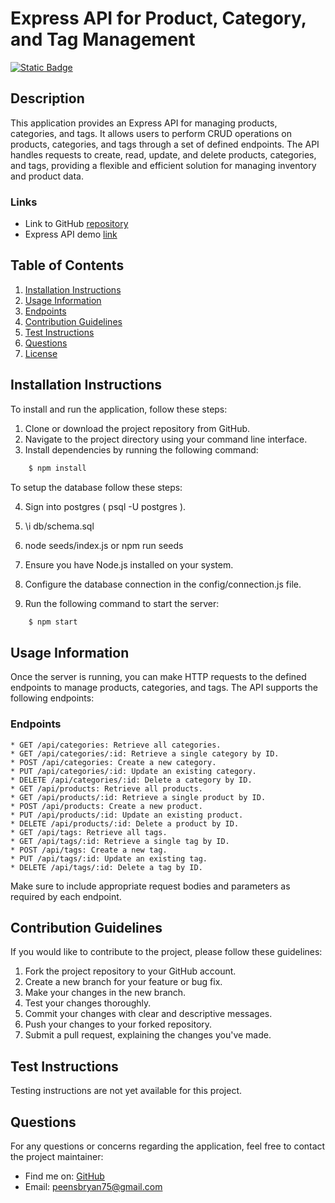 # Express API for Product, Category, and Tag Management

[![Static Badge](https://img.shields.io/badge/License-MIT-yellow)](https://opensource.org/license/mit)
  
## Description
This application provides an Express API for managing products, categories, and tags. It allows users to perform CRUD operations on products, categories, and tags through a set of defined endpoints. The API handles requests to create, read, update, and delete products, categories, and tags, providing a flexible and efficient solution for managing inventory and product data.

### Links
* Link to GitHub [repository](https://github.com/BryanPeens/e-commerce-back-end)
* Express API demo [link](https://app.screencastify.com/v3/watch/kgtuybqkbdXIO0m7gZAH)

## Table of Contents
1. [Installation Instructions](#installation-instructions)
2. [Usage Information](#usage-information)
3. [Endpoints](#endpoints)
4. [Contribution Guidelines](#contribution-guidelines)
5. [Test Instructions](#test-instructions)
6. [Questions](#questions)
7. [License](#license)
  
## Installation Instructions

To install and run the application, follow these steps:

1. Clone or download the project repository from GitHub.
2. Navigate to the project directory using your command line interface.
3. Install dependencies by running the following command:

```bash
    $ npm install
```
To setup the database follow these steps: 

4. Sign into postgres ( psql -U postgres ).
5. \i db/schema.sql
6. node seeds/index.js or npm run seeds

7. Ensure you have Node.js installed on your system.
8. Configure the database connection in the config/connection.js file.
9. Run the following command to start the server:

```bash
    $ npm start
```
## Usage Information
Once the server is running, you can make HTTP requests to the defined endpoints to manage products, categories, and tags. The API supports the following endpoints:

### Endpoints
    * GET /api/categories: Retrieve all categories.
    * GET /api/categories/:id: Retrieve a single category by ID.
    * POST /api/categories: Create a new category.
    * PUT /api/categories/:id: Update an existing category.
    * DELETE /api/categories/:id: Delete a category by ID.
    * GET /api/products: Retrieve all products.
    * GET /api/products/:id: Retrieve a single product by ID.
    * POST /api/products: Create a new product.
    * PUT /api/products/:id: Update an existing product.
    * DELETE /api/products/:id: Delete a product by ID.
    * GET /api/tags: Retrieve all tags.
    * GET /api/tags/:id: Retrieve a single tag by ID.
    * POST /api/tags: Create a new tag.
    * PUT /api/tags/:id: Update an existing tag.
    * DELETE /api/tags/:id: Delete a tag by ID.

Make sure to include appropriate request bodies and parameters as required by each endpoint.

## Contribution Guidelines
If you would like to contribute to the project, please follow these guidelines:

1. Fork the project repository to your GitHub account.
2. Create a new branch for your feature or bug fix.
3. Make your changes in the new branch.
4. Test your changes thoroughly.
5. Commit your changes with clear and descriptive messages.
6. Push your changes to your forked repository.
7. Submit a pull request, explaining the changes you've made.

## Test Instructions
Testing instructions are not yet available for this project.

## Questions
For any questions or concerns regarding the application, feel free to contact the project maintainer:

* Find me on: [GitHub](https://github.com/BryanPeens)
* Email: peensbryan75@gmail.com